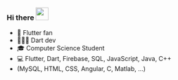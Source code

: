 ### Hi there <img src="https://github.com/TheDudeThatCode/TheDudeThatCode/blob/master/Assets/Hi.gif" width="29px">

- 📱 Flutter fan
- 👨🏼‍💻 Dart dev
- 🎓 Computer Science Student
- 💻 Flutter, Dart, Firebase, SQL, JavaScript, Java, C++
- (MySQL, HTML, CSS, Angular, C, Matlab, ...)

